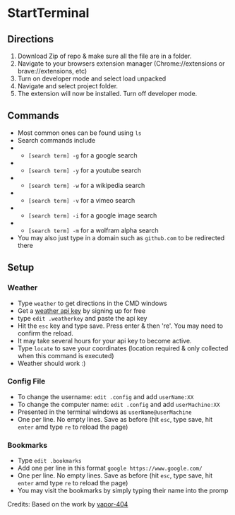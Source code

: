 # StartTerminal
## Directions
1. Download Zip of repo & make sure all the file are in a folder.
2. Navigate to your browsers extension manager (Chrome://extensions or brave://extensions, etc)
3. Turn on developer mode and select load unpacked
4. Navigate and select project folder.
5. The extension will now be installed. Turn off developer mode.

## Commands
- Most common ones can be found using `ls`
- Search commands include 
- - `[search term] -g` for a google search
- - `[search term] -y` for a youtube search
- - `[search term] -w` for a wikipedia search
- - `[search term] -v` for a vimeo search
- - `[search term] -i` for a google image search
- - `[search term] -m` for a wolfram alpha search
- You may also just type in a domain such as `github.com` to be redirected there

## Setup
### Weather
- Type `weather` to get directions in the CMD windows
- Get a [weather api key](https://openweathermap.org/appid) by signing up for free
- type `edit .weatherkey` and paste the api key
- Hit the `esc` key and type save. Press enter & then 're'. You may need to confirm the reload.
- It may take several hours for your api key to become active.
- Type `locate` to save your coordinates (location required & only collected when this command is executed)
- Weather should work :)
### Config File
- To change the username: `edit .config` and add `userName:XX`
- To change the computer name: `edit .config` and add `userMachine:XX`
- Presented in the terminal windows as `userName@userMachine`
- One per line. No empty lines. Save as before (hit `esc`, type save, hit `enter` amd type `re` to reload the page)
### Bookmarks
- Type `edit .bookmarks`
- Add one per line in this format `google https://www.google.com/`
- One per line. No empty lines. Save as before (hit `esc`, type save, hit `enter` amd type `re` to reload the page)
- You may visit the bookmarks by simply typing their name into the promp

Credits: Based on the work by [vapor-404](https://github.com/vapor-404/vapor-404.github.io/tree/master/terminal)
